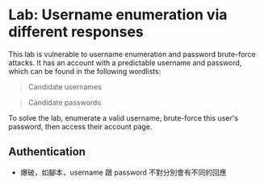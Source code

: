 # Lab: Username enumeration via different responses

This lab is vulnerable to username enumeration and password brute-force attacks. It has an account with a predictable username and password, which can be found in the following wordlists:

> Candidate usernames

> Candidate passwords

To solve the lab, enumerate a valid username, brute-force this user's password, then access their account page.

## Authentication
* 爆破，如腳本，username 跟 password 不對分別會有不同的回應